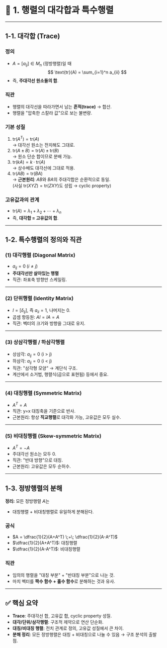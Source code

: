 # 📌 1. 행렬의 대각합과 특수행렬 

---

## 1-1. 대각합 (Trace)

### 정의
- $A=[a_{ij}] \in M_n$ (정방행렬)일 때  
  $$
  \text{tr}(A) = \sum_{i=1}^n a_{ii}
  $$
- 즉, **주대각선 원소들의 합**.

### 직관
- 행렬의 대각선을 따라가면서 남는 **흔적(trace)** → 합산.  
- 행렬을 "압축한 스칼라 값"으로 보는 불변량.

### 기본 성질
1. $\text{tr}(A^T) = \text{tr}(A)$  
   → 대각선 원소는 전치해도 그대로.
2. $\text{tr}(A \pm B) = \text{tr}(A) \pm \text{tr}(B)$  
   → 원소 단순 합이므로 분배 가능.
3. $\text{tr}(kA) = k \cdot \text{tr}(A)$  
   → 상수배도 대각선에 그대로 적용.
4. $\text{tr}(AB) = \text{tr}(BA)$  
   → **근본원리**: $AB$와 $BA$의 주대각합은 순환적으로 동일.  
     (사실 $\text{tr}(XYZ) = \text{tr}(ZXY)$도 성립 → cyclic property)

### 고유값과의 관계
- $\text{tr}(A) = \lambda_1 + \lambda_2 + \cdots + \lambda_n$  
- 즉, **대각합 = 고유값의 합**.

---

## 1-2. 특수행렬의 정의와 직관

### (1) 대각행렬 (Diagonal Matrix)
- $a_{ij}=0 \;(i\neq j)$
- **주대각선만 살아있는 행렬**  
- 직관: 좌표축 방향만 스케일링.

---

### (2) 단위행렬 (Identity Matrix)
- $I=[\delta_{ij}]$, 즉 $a_{ii}=1$, 나머지는 0.  
- 곱셈 항등원: $AI=IA=A$  
- 직관: 벡터의 크기와 방향을 그대로 유지.

---

### (3) 상삼각행렬 / 하삼각행렬
- 상삼각: $a_{ij}=0$ (i > j)  
- 하삼각: $a_{ij}=0$ (i < j)  
- 직관: "삼각형 모양" → 계단식 구조.  
- 계산에서 소거법, 행렬식(곱으로 표현됨) 등에서 중요.

---

### (4) 대칭행렬 (Symmetric Matrix)
- $A^T=A$  
- 직관: y=x 대칭축을 기준으로 반사.  
- 근본원리: 항상 **직교행렬**로 대각화 가능, 고유값은 모두 실수.

---

### (5) 비대칭행렬 (Skew-symmetric Matrix)
- $A^T=-A$  
- 주대각선 원소는 모두 0.  
- 직관: "반대 방향"으로 대칭.  
- 근본원리: 고유값은 모두 순허수.

---

## 1-3. 정방행렬의 분해

**정리:** 모든 정방행렬 $A$는  
- 대칭행렬 + 비대칭행렬로 유일하게 분해된다.  

### 공식
- $A = \dfrac{1}{2}(A+A^T) \;+\; \dfrac{1}{2}(A-A^T)$
- $\dfrac{1}{2}(A+A^T)$: 대칭행렬  
- $\dfrac{1}{2}(A-A^T)$: 비대칭행렬  

### 직관
- 임의의 행렬을 "대칭 부분" + "반대칭 부분"으로 나눈 것.  
- 마치 벡터를 **짝수 함수 + 홀수 함수**로 분해하는 것과 유사.

---

## ✅ 핵심 요약
- **Trace**: 주대각선 합, 고유값 합, cyclic property 성질.  
- **대각/단위/삼각행렬**: 구조적 제약으로 연산 단순화.  
- **대칭/비대칭 행렬**: 전치 관계로 정의, 고유값 성질에서 큰 차이.  
- **분해 정리**: 모든 정방행렬은 대칭 + 비대칭으로 나눌 수 있음 → 구조 분석의 출발점.
